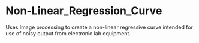 # Non-Linear_Regression_Curve
Uses Image processing to create a non-linear regressive curve intended for use of noisy output from electronic lab equipment.
